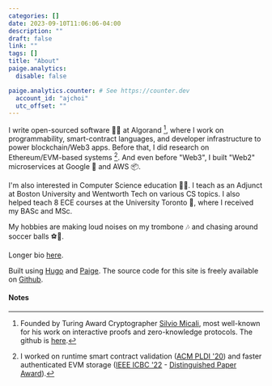 ```yaml
---
categories: []
date: 2023-09-10T11:06:06-04:00
description: ""
draft: false
link: ""
tags: []
title: "About"
paige.analytics:
  disable: false 

paige.analytics.counter: # See https://counter.dev
  account_id: "ajchoi"
  utc_offset: ""
---
```


I write open-sourced software 🧑‍💻 at Algorand [^1], where I work on programmability, smart-contract languages, and developer infrastructure to power blockchain/Web3 apps. Before that, I did research on Ethereum/EVM-based systems [^2]. And even before "Web3", I built "Web2" microservices at Google 🔎 and AWS 📦.

I'm also interested in Computer Science education 🧑‍🏫. I teach as an Adjunct at Boston University and Wentworth Tech on various CS topics. I also helped teach 8 ECE courses at the University Toronto 🍁, where I received my BASc and MSc.

My hobbies are making loud noises on my trombone 🎶 and chasing around soccer balls ⚽🏃.

Longer bio [here](https://andrewjeminchoi.github.io).

Built using [Hugo](https://gohugo.io/) and [Paige](https://github.com/willfaught/paige). The source code for this site is freely available on [Github](https://github.com/andrewjeminchoi/ajchoi.xyz).

#### Notes

[^1]: Founded by Turing Award Cryptographer [Silvio Micali](https://en.wikipedia.org/wiki/Silvio_Micali), most well-known for his work on interactive proofs and zero-knowledge protocols. The github is [here](https://github.com/algorand).

[^2]: I worked on runtime smart contract validation ([ACM PLDI '20](https://dl.acm.org/doi/10.1145/3385412.3385982)) and faster authenticated EVM storage ([IEEE ICBC '22](https://doi.org/10.1109/ICBC54727.2022.9805484) - [Distinguished Paper Award](https://icbc2022.ieee-icbc.org/program/distinguished-papers)).
